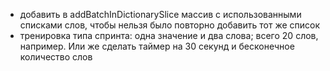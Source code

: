- добавить в addBatchInDictionarySlice массив с использованными списками слов, чтобы нельзя было повторно добавить тот же список
- тренировка типа спринта: одна значение и два слова; всего 20 слов, например. Или же сделать таймер на 30 секунд и бесконечное количество слов
